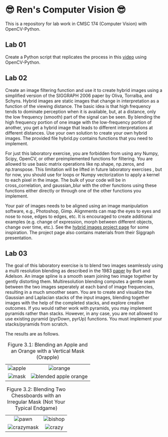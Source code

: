 # 😎 Ren's Computer Vision 😎

This is a repository for lab work in CMSC 174 (Computer Vision) with OpenCV-Python.

##  Lab 01

Create a Python script that replicates the process in this [video](https://fb.watch/pWLNqOIQPE/) using OpenCV-Python.

##  Lab 02

Create an image filtering function and use it to create hybrid images using a simplified version of the SIGGRAPH 2006 paper by Oliva, Torralba, and Schyns. Hybrid images are static images that change in interpretation as a function of the viewing distance. The basic idea is that high frequency tends to dominate perception when it is available, but, at a distance, only the low frequency (smooth) part of the signal can be seen. By blending the high frequency portion of one image with the low-frequency portion of another, you get a hybrid image that leads to different interpretations at different distances. Use your own solution to create your own hybrid images. The provided file hybrid.py contains functions that you need to implement.

For just this laboratory exercise, you are forbidden from using any Numpy, Scipy, OpenCV, or other preimplemented functions for filtering. You are allowed to use basic matrix operations like np.shape, np.zeros, and np.transpose. This limitation will be lifted in future laboratory exercises , but for now, you should use for loops or Numpy vectorization to apply a kernel to each pixel in the image. The bulk of your code will be in cross_correlation, and gaussian_blur with the other functions using these functions either directly or through one of the other functions you implement.

Your pair of images needs to be aligned using an image manipulation software, e.g., Photoshop, Gimp.  Alignments can map the eyes to eyes and nose to nose, edges to edges, etc. It is encouraged to create additional examples (e.g. change of expression, morph between different objects, change over time, etc.). See the [hybrid images project page](http://olivalab.mit.edu/hybrid_gallery/gallery.html) for some inspiration. The project page also contains materials from their Siggraph presentation.

##  Lab 03

The goal of this laboratory exercise is to blend two images seamlessly using a multi resolution blending as described in the 1983 [paper](https://persci.mit.edu/pub_pdfs/spline83.pdf) by Burt and Adelson. An image spline is a smooth seam joining two image together by gently distorting them. Multiresolution blending computes a gentle seam between the two images seperately at each band of image frequencies, resulting in a much smoother seam. You are to create and visualize the Gaussian and Laplacian stacks of the input images, blending together images with the help of the completed stacks, and explore creative outcomes. If you would rather work with pyramids, you may implement pyramids rather than stacks. However, in any case, you are not allowed to use existing pyramid (pyrDown, pyrUp) functions. You must implement your stacks/pyramids from scratch.

The results are as follows.

<table>
  <tr>
    <td align="center"><img src="https://github.com/WhiteLicorice/Ren-s-Computer-Vision/assets/96515086/81cb1413-c3d0-4bed-a5fd-3dbb56db40dc" alt="apple"></td>
    <td align="center"><img src="https://github.com/WhiteLicorice/Ren-s-Computer-Vision/assets/96515086/99daf091-a219-4f17-b9f2-b6f4227f004e" alt="orange"></td>
  </tr>
  <tr>
    <td align="center"><img src="https://github.com/WhiteLicorice/Ren-s-Computer-Vision/assets/96515086/b77c6dd2-6c22-425d-a52b-016d5db6262b" alt="mask"></td>
    <td align="center"><img src="https://github.com/WhiteLicorice/Ren-s-Computer-Vision/assets/96515086/2ed8fea1-9076-4a8a-8403-55899c640d8f" alt="blended apple orange"></td>
  </tr>
  <caption>Figure 3.1: Blending an Apple and an Orange with a Vertical Mask (Orapple)</caption>
</table>

<table>
  <tr>
    <td align="center"><img src="https://github.com/WhiteLicorice/Ren-s-Computer-Vision/assets/96515086/5324e65a-a370-4998-80e4-bbfd7e5b98e1" alt="pawn"></td>
    <td align="center"><img src="https://github.com/WhiteLicorice/Ren-s-Computer-Vision/assets/96515086/3b7405b6-b492-46ad-b0c4-875adcec6ed2" alt="bishop"></td>
  </tr>
  <tr>
    <td align="center"><img src="https://github.com/WhiteLicorice/Ren-s-Computer-Vision/assets/96515086/1339c0ed-5456-4b3c-a846-d62ac6461588" alt="crazymask"></td>
    <td align="center"><img src="https://github.com/WhiteLicorice/Ren-s-Computer-Vision/assets/96515086/54efd071-1eef-44dd-88df-39b2f4958181" alt="crazy"></td>
  </tr>
  <caption>Figure 3.2: Blending Two Chessboards with an Irregular Mask (Not Your Typical Endgame)</caption>
</table>
